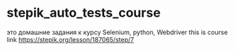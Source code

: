 # stepik_auto_tests_course
это домашние задания к курсу Selenium, python, Webdriver
this is course link https://stepik.org/lesson/187065/step/7